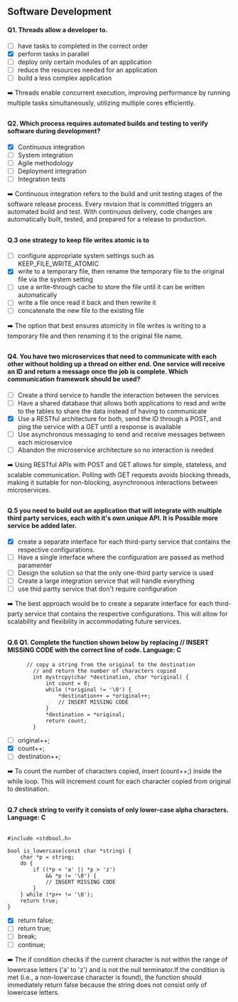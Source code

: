 ## Software Development

#### Q1. Threads allow a developer to.
- [ ] have tasks to completed in the correct order
- [x] perform tasks in parallel
- [ ] deploy only certain modules of an application
- [ ] reduce the resources needed for an application
- [ ] build a less complex application

➡️ Threads enable concurrent execution, improving performance by running multiple tasks simultaneously, utilizing multiple cores efficiently.

##

#### Q2. Which process requires automated builds and testing to verify software during development?

- [x] Continuous integration
- [ ] System integration
- [ ] Agile methodology
- [ ] Deployment integration
- [ ] Integration tests

➡️ Continuous integration refers to the build and unit testing stages of the software release process. Every revision that is committed triggers an automated build and test. With continuous delivery, code changes are automatically built, tested, and prepared for a release to production.

##

#### Q.3 one strategy to keep file writes atomic is to 

- [ ] configure appropriate  system settings such as KEEP_FILE_WRITE_ATOMIC
- [x] write to a temporary  file, then rename the temporary file to the  original file via the system setting
- [ ] use a write-through cache to store the file until it can be written automatically
- [ ] write a file once read it back  and then rewrite it 
- [ ] concatenate the new file to the existing file 

➡️  The option that best ensures atomicity in file writes is writing to a temporary file and then renaming it to the original file name.

##

#### Q4. You have two microservices that need to communicate with each other without holding up a thread on either end. One service will receive an ID and return a message once the job is complete. Which communication framework should be used?

- [ ] Create a third service to handle the interaction between the services
- [ ] Have a shared database that allows both applications to read and write to the tables to share the data instead of having to communicate
- [x] Use a RESTful architecture for both, send the ID through a POST, and ping the service with a GET until a response is available
- [ ] Use asynchronous messaging to send and receive messages between each microservice
- [ ] Abandon the microservice architecture so no interaction is needed

➡️ Using RESTful APIs with POST and GET allows for simple, stateless, and scalable communication. Polling with GET requests avoids blocking threads, making it suitable for non-blocking, asynchronous interactions between microservices.

##

#### Q.5 you need to build out an application that will integrate with multiple third party services, each with it's own unique API. It is Possible more service  be added later.

- [x] create a separate interface for each third-party service that contains the respective configurations.
- [ ] Have a single interface where the configuration are passed as method paramenter
- [ ] Design the solution so that the only one-third party service is used 
- [ ] Create a large integration service that will handle everything
- [ ] use thid partty service that don't require configuration 

➡️ The best approach would be to create a separate interface for each third-party service that contains the respective configurations. This will allow for scalability and flexibility in accommodating future services.

##

#### Q.6  Q1. Complete the function shown below by replacing // INSERT MISSING CODE with the correct line of code. Language: C

```
      // copy a string from the original to the destination
        // and return the number of characters copied
        int mystrcpy(char *destination, char *original) {
            int count = 0;
            while (*original != '\0') {
                *destination++ = *original++;
                // INSERT MISSING CODE
            }
            *destination = *original;
            return count;
        }
```

- [ ] original++;
- [x] count++;
- [ ] destination++;

➡️ To count the number of characters copied, insert (count++;) inside the while loop. This will increment count for each character copied from original to destination.

##


#### Q.7 check string to verify it consists of only lower-case alpha characters.  Language: C

```

#include <stdbool.h>

bool is_lowercase(const char *string) {
    char *p = string;
    do {
        if ((*p < 'a' || *p > 'z')
            && *p != '\0') {
            // INSERT MISSING CODE
        }
    } while (*p++ != '\0');
    return true;
}

```
- [x] return false;
- [ ] return true;
- [ ] break;
- [ ] continue;

➡️ The if condition checks if the current character is not within the range of lowercase letters ('a' to 'z') and is not the null terminator.If the condition is met (i.e., a non-lowercase character is found), the function should immediately return false because the string does not consist only of lowercase letters.

##

